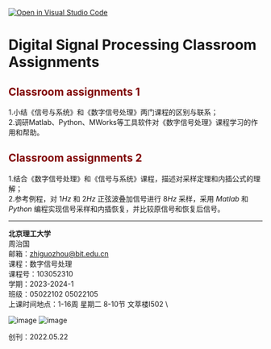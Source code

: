 [![Open in Visual Studio Code](https://classroom.github.com/assets/open-in-vscode-718a45dd9cf7e7f842a935f5ebbe5719a5e09af4491e668f4dbf3b35d5cca122.svg)](https://classroom.github.com/online_ide?assignment_repo_id=11704449&assignment_repo_type=AssignmentRepo)
# Digital Signal Processing Classroom Assignments
## <font color=maroon> Classroom assignments 1</font>  
1.小结《信号与系统》和《数字信号处理》两门课程的区别与联系； \
2.调研Matlab、Python、MWorks等工具软件对《数字信号处理》课程学习的作用和帮助。

## <font color=maroon> Classroom assignments 2</font>  
1.结合《数字信号处理》和《信号与系统》课程，描述对采样定理和内插公式的理解； \
2.参考例程，对 $1Hz$ 和 $2Hz$ 正弦波叠加信号进行 $8Hz$ 采样，采用 $Matlab$ 和 $Python$ 编程实现信号采样和内插恢复，并比较原信号和恢复后信号。

---
**北京理工大学** \
周治国 \
邮箱：zhiguozhou@bit.edu.cn \
课程：数字信号处理 \
课程号：103052310 \
学期：2023-2024-1 \
班级：05022102 05022105 \
上课时间地点：1-16周 星期二 8-10节 文萃楼I502 \

![image](https://github.com/spaitlab/DSP-Classroom-Assignments/assets/89621490/40c75715-0c07-4fa7-a8eb-631c7edfc844)
![image](https://github.com/spaitlab/DSP-Classroom-Assignments/assets/89621490/9143daec-63cb-4a11-b3fd-de638ff069e5)

创刊：2022.05.22 
